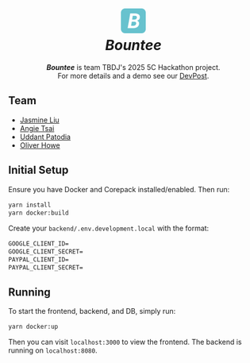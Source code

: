 <h1 align="center">
  <img src="./frontend/public/bountee.svg" width="50px" />
  <br>
  <strong><em>Bountee</em></strong>
</h1>
<p align="center">
  <strong><em>Bountee</em></strong> is team TBDJ's 2025 5C Hackathon project.
  <br>
  For more details and a demo see our <a href="https://devpost.com/software/bountee-irv8c1">DevPost</a>.
</p>

## Team

- [Jasmine Liu](https://github.com/jassmineliu)
- [Angie Tsai](https://github.com/angelinatsai04)
- [Uddant Patodia](https://github.com/uddant)
- [Oliver Howe](https://github.com/ohowe1)

## Initial Setup

Ensure you have Docker and Corepack installed/enabled. Then run:

```bash
yarn install
yarn docker:build
```

Create your `backend/.env.development.local` with the format:

```
GOOGLE_CLIENT_ID=
GOOGLE_CLIENT_SECRET=
PAYPAL_CLIENT_ID=
PAYPAL_CLIENT_SECRET=
```

## Running

To start the frontend, backend, and DB, simply run:

```bash
yarn docker:up
```

Then you can visit `localhost:3000` to view the frontend. The backend is running on `localhost:8080`.
